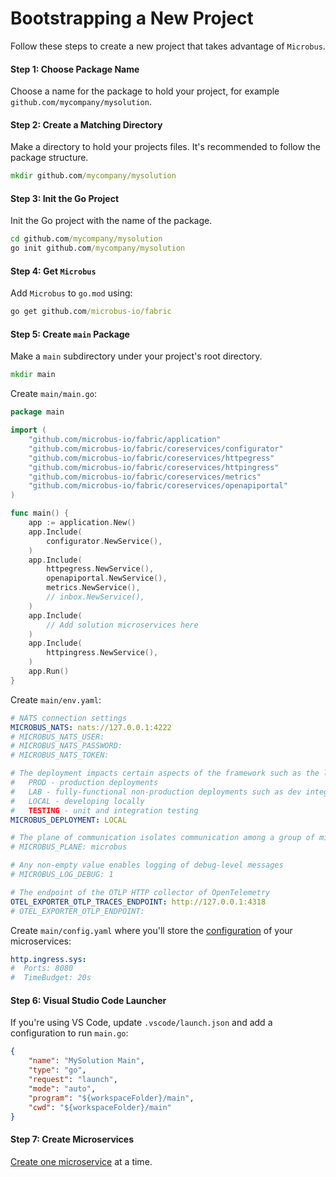 # Bootstrapping a New Project

Follow these steps to create a new project that takes advantage of `Microbus`.

#### Step 1: Choose Package Name

Choose a name for the package to hold your project, for example `github.com/mycompany/mysolution`.

#### Step 2: Create a Matching Directory

Make a directory to hold your projects files. It's recommended to follow the package structure.

```cmd
mkdir github.com/mycompany/mysolution
```

#### Step 3: Init the Go Project

Init the Go project with the name of the package.

```cmd
cd github.com/mycompany/mysolution
go init github.com/mycompany/mysolution
```

#### Step 4: Get `Microbus`

Add `Microbus` to `go.mod` using:

```cmd
go get github.com/microbus-io/fabric
```

#### Step 5: Create `main` Package

Make a `main` subdirectory under your project's root directory.

```cmd
mkdir main
```

Create `main/main.go`:

```go
package main

import (
	"github.com/microbus-io/fabric/application"
	"github.com/microbus-io/fabric/coreservices/configurator"
	"github.com/microbus-io/fabric/coreservices/httpegress"
	"github.com/microbus-io/fabric/coreservices/httpingress"
	"github.com/microbus-io/fabric/coreservices/metrics"
	"github.com/microbus-io/fabric/coreservices/openapiportal"
)

func main() {
	app := application.New()
	app.Include(
		configurator.NewService(),
	)
	app.Include(
		httpegress.NewService(),
		openapiportal.NewService(),
		metrics.NewService(),
		// inbox.NewService(),
	)
	app.Include(
		// Add solution microservices here
	)
	app.Include(
		httpingress.NewService(),
	)
	app.Run()
}
```

Create `main/env.yaml`:

```yaml
# NATS connection settings
MICROBUS_NATS: nats://127.0.0.1:4222
# MICROBUS_NATS_USER:
# MICROBUS_NATS_PASSWORD:
# MICROBUS_NATS_TOKEN:

# The deployment impacts certain aspects of the framework such as the log format and log verbosity level
#   PROD - production deployments
#   LAB - fully-functional non-production deployments such as dev integration, testing, staging, etc.
#   LOCAL - developing locally
#   TESTING - unit and integration testing
MICROBUS_DEPLOYMENT: LOCAL

# The plane of communication isolates communication among a group of microservices over a NATS cluster
# MICROBUS_PLANE: microbus

# Any non-empty value enables logging of debug-level messages
# MICROBUS_LOG_DEBUG: 1

# The endpoint of the OTLP HTTP collector of OpenTelemetry
OTEL_EXPORTER_OTLP_TRACES_ENDPOINT: http://127.0.0.1:4318
# OTEL_EXPORTER_OTLP_ENDPOINT:
```

Create `main/config.yaml` where you'll store the [configuration](../blocks/configuration.md) of your microservices:

```yaml
http.ingress.sys:
#  Ports: 8080
#  TimeBudget: 20s
```

#### Step 6: Visual Studio Code Launcher

If you're using VS Code, update `.vscode/launch.json` and add a configuration to run `main.go`:

```json
{
    "name": "MySolution Main",
    "type": "go",
    "request": "launch",
    "mode": "auto",
    "program": "${workspaceFolder}/main",
    "cwd": "${workspaceFolder}/main"
}
```

#### Step 7: Create Microservices

[Create one microservice](../howto/create-microservice.md) at a time.
